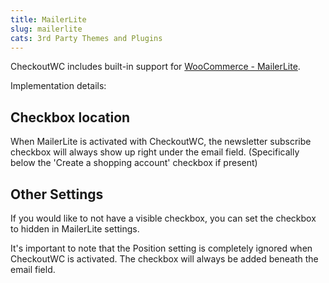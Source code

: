 ```yaml
---
title: MailerLite
slug: mailerlite
cats: 3rd Party Themes and Plugins
---
```



  <p>
    CheckoutWC includes built-in support for <a href="https://wordpress.org/plugins/woo-mailerlite/" target="_blank">WooCommerce - MailerLite</a>.&nbsp;
  </p>
  <p>
    Implementation details:
  </p>
  <h2>
    Checkbox location
  </h2>
  <p>
    When MailerLite is activated with CheckoutWC, the newsletter subscribe checkbox will always show up right under the email field. (Specifically below the 'Create a shopping account' checkbox if present)
  </p>
  <h2>
    Other Settings
  </h2>
  <p>
    If you would like to not have a visible checkbox, you can set the checkbox to hidden in MailerLite settings.
  </p>
  <p>
    It's important to note that the Position setting is completely ignored when CheckoutWC is activated. The checkbox will always be added beneath the email field.
  </p>
